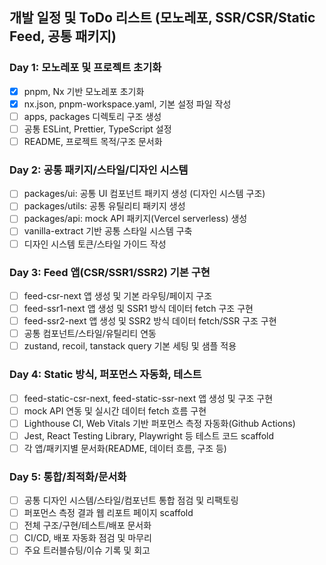 ## 개발 일정 및 ToDo 리스트 (모노레포, SSR/CSR/Static Feed, 공통 패키지)

### Day 1: 모노레포 및 프로젝트 초기화

- [x] pnpm, Nx 기반 모노레포 초기화
- [x] nx.json, pnpm-workspace.yaml, 기본 설정 파일 작성
- [ ] apps, packages 디렉토리 구조 생성
- [ ] 공통 ESLint, Prettier, TypeScript 설정
- [ ] README, 프로젝트 목적/구조 문서화

### Day 2: 공통 패키지/스타일/디자인 시스템

- [ ] packages/ui: 공통 UI 컴포넌트 패키지 생성 (디자인 시스템 구조)
- [ ] packages/utils: 공통 유틸리티 패키지 생성
- [ ] packages/api: mock API 패키지(Vercel serverless) 생성
- [ ] vanilla-extract 기반 공통 스타일 시스템 구축
- [ ] 디자인 시스템 토큰/스타일 가이드 작성

### Day 3: Feed 앱(CSR/SSR1/SSR2) 기본 구현

- [ ] feed-csr-next 앱 생성 및 기본 라우팅/페이지 구조
- [ ] feed-ssr1-next 앱 생성 및 SSR1 방식 데이터 fetch 구조 구현
- [ ] feed-ssr2-next 앱 생성 및 SSR2 방식 데이터 fetch/SSR 구조 구현
- [ ] 공통 컴포넌트/스타일/유틸리티 연동
- [ ] zustand, recoil, tanstack query 기본 세팅 및 샘플 적용

### Day 4: Static 방식, 퍼포먼스 자동화, 테스트

- [ ] feed-static-csr-next, feed-static-ssr-next 앱 생성 및 구조 구현
- [ ] mock API 연동 및 실시간 데이터 fetch 흐름 구현
- [ ] Lighthouse CI, Web Vitals 기반 퍼포먼스 측정 자동화(Github Actions)
- [ ] Jest, React Testing Library, Playwright 등 테스트 코드 scaffold
- [ ] 각 앱/패키지별 문서화(README, 데이터 흐름, 구조 등)

### Day 5: 통합/최적화/문서화

- [ ] 공통 디자인 시스템/스타일/컴포넌트 통합 점검 및 리팩토링
- [ ] 퍼포먼스 측정 결과 웹 리포트 페이지 scaffold
- [ ] 전체 구조/구현/테스트/배포 문서화
- [ ] CI/CD, 배포 자동화 점검 및 마무리
- [ ] 주요 트러블슈팅/이슈 기록 및 회고
